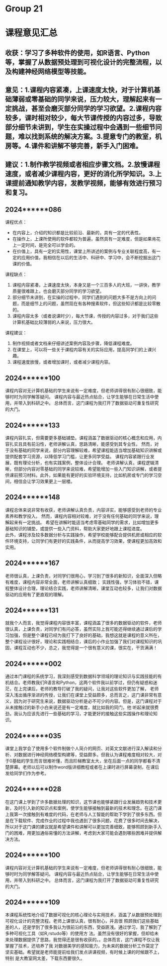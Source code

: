 # Group 21

# 课程意见汇总
## 收获：学习了多种软件的使用，如R语言、Python等，掌握了从数据预处理到可视化设计的完整流程，以及构建神经网络模型等技能。
## 意见：1.课程内容紧凑，上课速度太快，对于计算机基础薄弱或零基础的同学来说，压力较大，理解起来有一定挑战，甚至会磨灭部分同学的学习欲望。2.课程内容较多，课时相对较少，每大节课传授的内容过多，导致部分细节未讲到，学生在实操过程中会遇到一些细节问题，难以找到系统的解决方案。3.提意专门的教室，机房等。4.课件和讲解不够完善，新手入门困难。
## 建议：1.制作教学视频或者相应步骤文档。2.放慢课程速度，或者减少课程内容，更好的消化所学知识。3.上课提前通知教学内容，发教学视频，能够有效进行预习和复习。

## 2024******086

课程优点：

- 在内容上，介绍的知识都是比较前沿、最新的，具有一定的代表性。
- 在操作上，上课所使用的软件都较为普遍，虽然具有一定难度，但是如果肯花上一定时间，是完全可以学会的。
- 在价值上，具有一定的实用性，课堂上所讲述的案例与专业关联程度高，有一定的应用价值，我相信在以后的生活中、科研中、学习中，会不断挖掘出这门课的价值。

课程缺点：

1. 课程内容紧凑，上课速度太快，本身又是一个三百多人的大班，一讲快，教学质量很难跟上，也会磨灭部分同学的学习欲望。
2. 部分细节未讲到，在实操的过程中，同学们遇到的问题大多不是方向上的问题，而是细节上的问题，虽然现在有各种搜素软件，但这些知识都是比较零散的。
3. 课程内容太多（或者说课时少），每大节课，传授的内容过多，对于我们这些计算机基础比较薄弱的人来说，压力很大。

课程建议：

1. 制作视频或者文档来仔细讲述案例内容及步骤，降低课程难度。
2. 在课堂上，可以将一些关于课程内容有关的实际应用，提高同学们的上课兴趣。
3. 课程速度放慢，或者增加课时，或者减少课程内容。

## 2024******100

课程内容对无计算机基础的学生来说有一定难度，但老师讲得很有耐心很细致，能够时时为同学解答疑问。
课程内容与最近热点贴合，让学生能够在日常生活中使用，并带入到科研之中。
总体而言，这门课程为我打开了数据驱动可重复性研究的大门。


## 2024******133

课程内容扎实，但需要更多基础铺垫。课程涵盖了数据驱动的核心概念和应用，内容扎实且具有前沿性，老师讲解认真，思路清晰，能感受到其专业性。
然而，对于没有基础的同学来说，部分内容理解较难，希望课程能适当增加基础知识讲解或提供配套学习资源，以降低学习门槛，让更多同学受益。
课程内容紧跟行业发展，既有理论分析，也有实践案例，整体设计合理。
老师讲解认真，课程逻辑清晰，但部分内容对零基础的同学来说较难，希望能增加一些入门知识讲解，或者提供课前预习材料。此外，如果能有更好的实验环境支持，比如机房或专门的学习空间，相信会让学习效果更上一层楼。


## 2024******148

课程总体来说非常有收获，老师讲解认真负责，内容详实，能够感受到老师的专业素养和教学投入。
然而，课程内容相对较难，对于没有任何基础的同学来说，理解起来有一定挑战。
希望在讲解时能适当考虑零基础同学的需求，比如增加更多基础知识的铺垫，或提供一些入门资料，帮助大家更好地跟上课程进度。  
此外，课程涉及较多数据分析与实践操作，希望学校能够配合提供机房或相应的软件环境支持，让同学们有更好的实践条件，从而提高学习效果，使课程更加高效和实用。


## 2024******167

老师很认真，上课负责，对同学们很用心，学习到了很多的新知识，全面深入但略有难度，课程内容非常全面，老师讲解认真细致；
实践性强，学习体验不错，课程整体设计合理，理论结合实践，老师讲解清晰，课堂互动也较多，让我们对数据驱动的应用有了更直观的理解。

## 2024******131

就我个人而言，我觉得课程内容很丰富，课程涵盖了很多的数据驱动的软件，老师很认真，上课负责，对同学们有问必答，虽然实际上我可能还得继续通过课后的学习加强，但是整个课程已经为我打下了良好的基础，我想这就是课程的意义所在，整个课程设计很好，理论和实践相结合，课后的小作业加强了我们对课程知识的巩固，课程互动也不少，总之，我觉得是一个很有意义的课，很实在，干货满满！

## 2024******002

通过本门课程的系统学习，我深刻感受到数据科学领域的理论知识与实践技能的有机结合。老师教我们R语言和Python，这两个软件我以前学过，但仍有疑惑和迷茫，在上完课后，老师的教导打破了我的疑问，让我对这些软件更加了解，
老师深入浅出循序渐进的传授，让我们在课堂上受益颇多，总而言之，这门课非常有意义，因为对于研究生来说，数据驱动分析是必不可少的内容。但是，这门课程对于从未接触过的新手小白来说还是有一定难度，就比如我的同门，他
听起来就很费劲，我认为应该先进行一些基础的学习，才能更好的接触这些实践操作和理论知识。

## 2024******035

课堂上我学会了使用多个软件制做个人简介的网页、对英文文献进行深入解读和分析、对数据进行神经网络模型构建等，受益颇多。但我认为课程难度相对较大，对于0基础的学生而言很难听懂，而且阶梯教室太大，坐在后面一点的同学都看不清楚屏幕。老师以后可以制作word版详细教程或者在上课时进行屏幕录制，在课后发给同学们作为参考。

## 2024******028

在这门课上学到了许多数据处理的知识，这节课也能够紧跟行业发展趋势和技术更新，及时引入新的知识点和案例，使学生能够接触到最新的技术和理念。在这门课上我第一次接触到有难度的代码，在老师与人工智能的帮助下学到了很多东西。但是在下载软件、完成作业的过程中我也遇到了很多问题，花费了很多时间去解决，所以对于这门课的建议就是希望课件和讲解可以更加完善细致，能够照顾到新手入门的困难，用更加通俗易懂的方法讲解，考虑到大家可能会遇到哪些困难并提供解决方法。

## 2024******100

课程内容对无计算机基础的学生来说有一定难度，但老师讲得很有耐心很细致，能够时时为同学解答疑问。
课程内容与最近热点贴合，让学生能够在日常生活中使用，并带入到科研之中。
总体而言，这门课程为我打开了数据驱动可重复性研究的大门。

## 2024******109
本课程系统性地介绍了数据可视化的核心理论与实用技术，涵盖了从数据预处理到可视化设计的完整流程。老师上课很认真，很有耐心，并且很
照顾我们这些基础差的人，还是学到了很多我认为很前沿的东西，受益匪浅。通过学习，我了解到了多种可视化工具（如R,rstudo等）的使用方
法。虽然没有很好的掌握，但却给未来处理数据提供了思路，我觉得还是很有收获的。。总体而言，这门课程不仅让我掌握了技术，还培养了我
对数据美学的感知能力，为未来的数据分析工作莫定了坚实基础。希望就是老师能提前给我们发点讲课视频，有时候上课的时候跟不上，特别
是大教室网太差，下载东西要很久。
